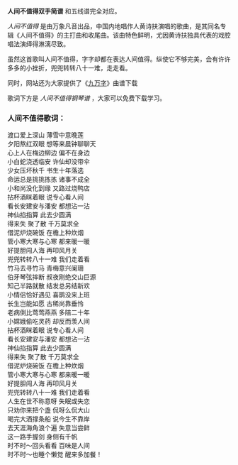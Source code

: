 

**人间不值得双手简谱** 和五线谱完全对应。

_人间不值得_
是由万象凡音出品，中国内地唱作人黄诗扶演唱的歌曲，是其同名专辑《人间不值得》的主打曲和收尾曲。该曲特色鲜明，尤因黄诗扶独具代表的戏腔唱法演绎得淋漓尽致。

虽然这首歌叫人间不值得，字字却都在表达人间值得。纵使它不够完美，会有许许多多的小挫折，兜兜转转八十一难，走走看。

同时，网站还为大家提供了《[九万字](Music-10816-九万字-我也算万种风情实非良人-抖音歌曲.html "九万字")》曲谱下载

歌词下方是 _人间不值得钢琴谱_ ，大家可以免费下载学习。

### 人间不值得歌词：

渡口爱上深山 薄雪中意晚莲  
夕阳熬红双眼 想等来晨钟聊聊天  
心上人在梅边柳边 偏不在身边  
小白蛇浇透临安 许仙却没带伞  
少女压坏秋千 书生十年落选  
命运总是挑挑拣拣 诸事不成全  
小和尚没化到缘 又路过烧鸭店  
拈杯酒眯着眼 说专心看人间  
看长安建安与潘安 都想沾一沾  
神仙掐指算 此去少圆满  
得来失 聚了散 千万莫求全  
借泥炉烧碗饭 在檐上种炊烟  
管小寒大寒与心寒 都来暖一暖  
好提胆闯人海 再叩风月关  
兜兜转转八十一难 我们走着看  
竹马去寻竹马 青梅意兴阑珊  
伯牙琴弦摔断 叔夜刚绝交山巨源  
知己半路就散 结发总另结新欢  
小情侣恰好遇见 喜鹊没来上班  
长生岂能如愿 古稀尚靠垂怜  
老病倒比莺莺燕燕 多陪二十年  
小嫦娥偷吃灵药 却反而羡人间  
拈杯酒眯着眼 说专心看人间  
看长安建安与潘安 都想沾一沾  
神仙掐指算 此去少圆满  
得来失 聚了散 千万莫求全  
借泥炉烧碗饭 在檐上种炊烟  
管小寒大寒与心寒 都来暖一暖  
好提胆闯人海 再叩风月关  
兜兜转转八十一难 我们走着看  
人生在世不称意呀 失眠或失恋  
只劝你来把个盏 侃呀么侃大山  
喝完大酒撑条船 说今生不靠岸  
去天涯海角浪个遍 失意当尝鲜  
这一路手握剑 身侧有千帆  
时不时～回头看看 百味是人间  
时不时～也睡个懒觉 醒来多加餐！

